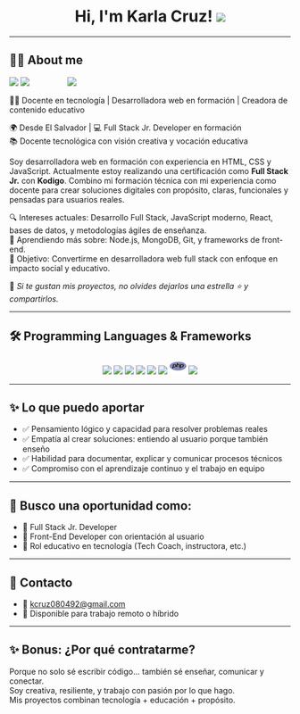 <h1 align="center"> Hi, I'm Karla Cruz! <img src="https://media.giphy.com/media/hvRJCLFzcasrR4ia7z/giphy.gif" width="25px"></h1>

---

<h2>👩‍💻 About me</h2>

<picture>
  <img align="right" src="https://mir-s3-cdn-cf.behance.net/project_modules/disp/601014116770475.6068beff4640a.gif" width="400px">
</picture>

<p align="left">
  <img src="https://img.shields.io/badge/Focus-Backend%20Development-dodgerblue" />
  <img src="https://img.shields.io/badge/Languages-English-dodgerblue" />
</p>

👩‍🏫 Docente en tecnología | Desarrolladora web en formación | Creadora de contenido educativo

🌍 Desde El Salvador | 💻 Full Stack Jr. Developer en formación  
📚 Docente tecnológica con visión creativa y vocación educativa  

Soy desarrolladora web en formación con experiencia en HTML, CSS y JavaScript. Actualmente estoy realizando una certificación como **Full Stack Jr.** con **Kodigo**. Combino mi formación técnica con mi experiencia como docente para crear soluciones digitales con propósito, claras, funcionales y pensadas para usuarios reales.

🔍 Intereses actuales: Desarrollo Full Stack, JavaScript moderno, React, bases de datos, y metodologías ágiles de enseñanza.  
🌱 Aprendiendo más sobre: Node.js, MongoDB, Git, y frameworks de front-end.  
🎯 Objetivo: Convertirme en desarrolladora web full stack con enfoque en impacto social y educativo.  

🚀 <em>Si te gustan mis proyectos, no olvides dejarlos una estrella ⭐ y compartirlos.</em>

---

<h2>🛠 Programming Languages & Frameworks</h2>

<p align="center">
  <img src='https://github.com/MarikIshtar007/MarikIshtar007/blob/master/images/html.svg' width='30px'/> 
  <img src='https://github.com/MarikIshtar007/MarikIshtar007/blob/master/images/css.svg' width='30px'/> 
  <img src='https://github.com/MarikIshtar007/MarikIshtar007/blob/master/images/js.svg' width='30px'/> 
  <img src='https://github.com/MarikIshtar007/MarikIshtar007/blob/master/images/bootstrap.svg' width='33px'/> 
  <img src='https://github.com/MarikIshtar007/MarikIshtar007/blob/master/images/git.svg' width='30px'/> 
  <img src='https://cdn.jsdelivr.net/gh/devicons/devicon@latest/icons/react/react-original-wordmark.svg' width='30px'/> 
  <img src='https://raw.githubusercontent.com/github/explore/80688e429a7d4ef2fca1e82350fe8e3517d3494d/topics/php/php.png' width='30px'/> 
  <img src='https://www.vectorlogo.zone/logos/mysql/mysql-ar21.svg' width='9%'/>
</p>

---

<h2>✨ Lo que puedo aportar</h2>

- ✅ Pensamiento lógico y capacidad para resolver problemas reales  
- ✅ Empatía al crear soluciones: entiendo al usuario porque también enseño  
- ✅ Habilidad para documentar, explicar y comunicar procesos técnicos  
- ✅ Compromiso con el aprendizaje continuo y el trabajo en equipo

---

<h2>🔎 Busco una oportunidad como:</h2>

- 🥉 Full Stack Jr. Developer  
- 🥉 Front-End Developer con orientación al usuario  
- 🥉 Rol educativo en tecnología (Tech Coach, instructora, etc.)

---

<h2>📨 Contacto</h2>

- 📧 kcruz080492@gmail.com  
- 📍 Disponible para trabajo remoto o híbrido

---

<h2>✨ Bonus: ¿Por qué contratarme?</h2>

Porque no solo sé escribir código… también sé enseñar, comunicar y conectar.  
Soy creativa, resiliente, y trabajo con pasión por lo que hago.  
Mis proyectos combinan tecnología + educación + propósito.
